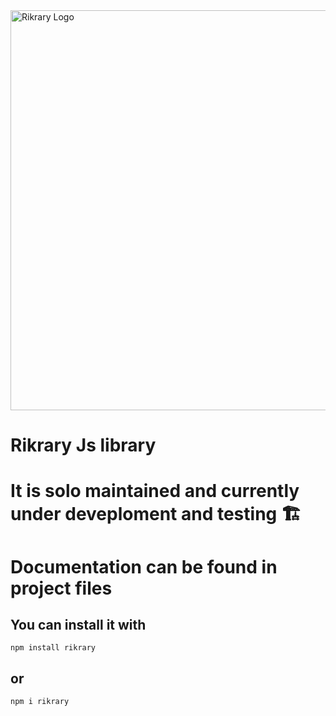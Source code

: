 
<img src="https://github.com/user-attachments/assets/1b56bcdf-abb6-433d-bc6b-66f1fcc06781" alt="Rikrary Logo" width="1350" height="640" />


# Rikrary Js library

# It is solo maintained and currently under deveploment and testing 🏗️

# Documentation can be found in project files

<h2> You can install it with </h2>

  ```
npm install rikrary

```

<h2>or</h2>


```
npm i rikrary

```





